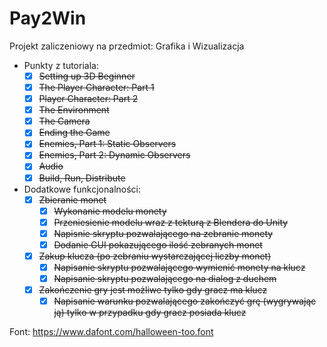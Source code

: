 # Pay2Win
Projekt zaliczeniowy na przedmiot: Grafika i Wizualizacja
- Punkty z tutoriala:
    - [x] ~~Setting up 3D Beginner~~
    - [x] ~~The Player Character: Part 1~~
    - [x] ~~Player Character: Part 2~~
    - [x] ~~The Environment~~
    - [x] ~~The Camera~~
    - [x] ~~Ending the Game~~
    - [x] ~~Enemies, Part 1: Static Observers~~
    - [x] ~~Enemies, Part 2: Dynamic Observers~~
    - [x] ~~Audio~~
    - [x] ~~Build, Run, Distribute~~
- Dodatkowe funkcjonalności:
    - [x] ~~Zbieranie monet~~
        - [x] ~~Wykonanie modelu monety~~
        - [x] ~~Przeniesienie modelu wraz z tekturą z Blendera do Unity~~
        - [x] ~~Napisnie skryptu pozwalającego na zebranie monety~~
        - [x] ~~Dodanie GUI pokazującego ilość zebranych monet~~
    - [x] ~~Zakup klucza (po zebraniu wystarczającej liczby monet)~~
        - [x] ~~Napisanie skryptu pozwalającego wymienić monety na klucz~~
        - [x] ~~Napisanie skryptu pozwalającego na dialog z duchem~~
    - [x] ~~Zakończenie gry jest możliwe tylko gdy gracz ma klucz~~
        - [x] ~~Napisanie warunku pozwalającego zakończyć grę (wygrywając ją) tylko w przypadku gdy gracz posiada klucz~~

Font: https://www.dafont.com/halloween-too.font

